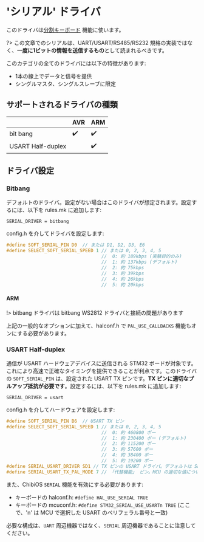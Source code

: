 # 'シリアル' ドライバ

<!---
  original document: 0.9.51:docs/serial_drive.md
  git diff 0.9.51 HEAD -- docs/serial_drive.md | cat
-->

このドライバは[分割キーボード](ja/feature_split_keyboard) 機能に使います。

?> この文章でのシリアルは、UART/USART/RS485/RS232 規格の実装ではなく、**一度に1ビットの情報を送信するもの**として読まれるべきです。

このカテゴリの全てのドライバには以下の特徴があります:
* 1本の線上でデータと信号を提供
* シングルマスタ、シングルスレーブに限定

## サポートされるドライバの種類

|                   | AVR                | ARM                |
|-------------------|--------------------|--------------------|
| bit bang          | :heavy_check_mark: | :heavy_check_mark: |
| USART Half-duplex |                    | :heavy_check_mark: |

## ドライバ設定

### Bitbang
デフォルトのドライバ。設定がない場合はこのドライバが想定されます。設定するには、以下を rules.mk に追加します:

```make
SERIAL_DRIVER = bitbang
```

config.h を介してドライバを設定します:
```c
#define SOFT_SERIAL_PIN D0  // または D1, D2, D3, E6
#define SELECT_SOFT_SERIAL_SPEED 1 // または 0, 2, 3, 4, 5
                                   //  0: 約 189kbps (実験目的のみ)
                                   //  1: 約 137kbps (デフォルト)
                                   //  2: 約 75kbps
                                   //  3: 約 39kbps
                                   //  4: 約 26kbps
                                   //  5: 約 20kbps
```

#### ARM

!> bitbang ドライバは bitbang WS2812 ドライバと接続の問題があります

上記の一般的なオプションに加えて、halconf.h で `PAL_USE_CALLBACKS` 機能もオンにする必要があります。

### USART Half-duplex
通信が USART ハードウェアデバイスに送信される STM32 ボードが対象です。これにより高速で正確なタイミングを提供できることが利点です。このドライバの `SOFT_SERIAL_PIN` は、設定された USART TX ピンです。**TX ピンに適切なプルアップ抵抗が必要です**。設定するには、以下を rules.mk に追加します:

```make
SERIAL_DRIVER = usart
```

config.h を介してハードウェアを設定します:
```c
#define SOFT_SERIAL_PIN B6  // USART TX ピン
#define SELECT_SOFT_SERIAL_SPEED 1 // または 0, 2, 3, 4, 5
                                   //  0: 約 460800 ボー
                                   //  1: 約 230400 ボー (デフォルト)
                                   //  2: 約 115200 ボー
                                   //  3: 約 57600 ボー
                                   //  4: 約 38400 ボー
                                   //  5: 約 19200 ボー
#define SERIAL_USART_DRIVER SD1 // TX ピンの USART ドライバ。デフォルトは SD1
#define SERIAL_USART_TX_PAL_MODE 7 // 「代替機能」 ピン。MCU の適切な値については、それぞれのデータシートを見てください。デフォルトは 7
```

また、ChibiOS `SERIAL` 機能を有効にする必要があります:
* キーボードの halconf.h: `#define HAL_USE_SERIAL TRUE`
* キーボードの mcuconf.h: `#define STM32_SERIAL_USE_USARTn TRUE` (ここで、'n' は MCU で選択した USART のペリフェラル番号と一致)

必要な構成は、`UART` 周辺機器ではなく、`SERIAL` 周辺機器であることに注意してください。
